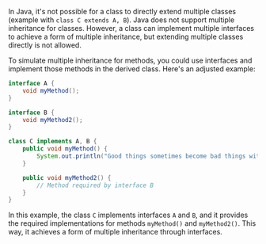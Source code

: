 In Java, it's not possible for a class to directly extend multiple classes (example with `class C extends A, B`). Java does not support multiple inheritance for classes. However, a class can implement multiple interfaces to achieve a form of multiple inheritance, but extending multiple classes directly is not allowed.

To simulate multiple inheritance for methods, you could use interfaces and implement those methods in the derived class. Here's an adjusted example:

```java
interface A {
    void myMethod();
}

interface B {
    void myMethod2();
}

class C implements A, B {
    public void myMethod() {
        System.out.println("Good things sometimes become bad things with bad timings");
    }

    public void myMethod2() {
        // Method required by interface B
    }
}
```

In this example, the class `C` implements interfaces `A` and `B`, and it provides the required implementations for methods `myMethod()` and `myMethod2()`. This way, it achieves a form of multiple inheritance through interfaces.
